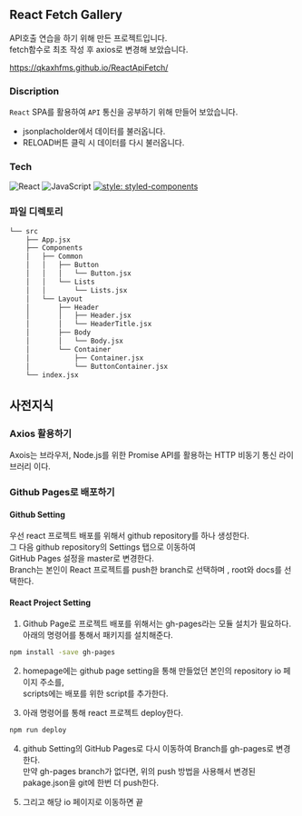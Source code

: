 ## React Fetch Gallery

API호출 연습을 하기 위해 만든 프로젝트입니다.<br/>
fetch함수로 최초 작성 후 axios로 변경해 보았습니다.

https://qkaxhfms.github.io/ReactApiFetch/

### Discription
`React` SPA를 활용하여 `API` 통신을 공부하기 위해 만들어 보았습니다.
- jsonplacholder에서 데이터를 불러옵니다.
- RELOAD버튼 클릭 시 데이터를 다시 불러옵니다.

### Tech
![React](https://img.shields.io/badge/React-61Dafb?style=flat-square&logo=React&logoColor=white)
![JavaScript](https://img.shields.io/badge/JavaScript-%23F7DF1E?style=flat-square&logo=JavaScript&logoColor=white)
[![style: styled-components](https://img.shields.io/badge/style-%F0%9F%92%85%20styled--components-orange.svg?colorB=daa357&colorA=db748e)](https://github.com/styled-components/styled-components)


### 파일 디렉토리

```bash
└── src
    ├── App.jsx
    ├── Components 
    │   ├── Common
    │   │   ├── Button
    │   │   │   └── Button.jsx
    │   │   └── Lists
    │   │       └── Lists.jsx
    │   └── Layout
    │       ├── Header
    │       │   ├── Header.jsx
    │       │   └── HeaderTitle.jsx
    │       ├── Body
    │       │   └── Body.jsx
    │       └── Container
    │           ├── Container.jsx
    │           └── ButtonContainer.jsx
    └── index.jsx
```

## 사전지식

### Axios 활용하기

Axois는 브라우저, Node.js를 위한 Promise API를 활용하는 HTTP 비동기 통신 라이브러리 이다.

### Github Pages로 배포하기

#### Github Setting

우선 react 프로젝트 배포를 위해서 github repository를 하나 생성한다.<br/>
그 다음 github repository의 Settings 탭으로 이동하여<br/>
GitHub Pages 설정을 master로 변경한다.<br/>
Branch는 본인이 React 프로젝트를 push한 branch로 선택하며 , root와 docs를 선택한다.<br/>

#### React Project Setting

1. Github Page로 프로젝트 배포를 위해서는 gh-pages라는 모듈 설치가 필요하다.<br/>
아래의 명령어를 통해서 패키지를 설치해준다.

```bash
npm install -save gh-pages
```

2. homepage에는 github page setting을 통해 만들었던 본인의 repository io 페이지 주소를,<br/>
scripts에는 배포를 위한 script를 추가한다.

3. 아래 명령어를 통해 react 프로젝트 deploy한다.
```bash
npm run deploy
```
4. github Setting의 GitHub Pages로 다시 이동하여 Branch를 gh-pages로 변경한다.<br/>
만약 gh-pages branch가 없다면, 위의 push 방법을 사용해서 변경된 pakage.json을 git에 한번 더 push한다.

5. 그리고 해당 io 페이지로 이동하면 끝